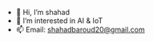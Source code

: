 - 👋 Hi, I’m shahad 
- 👀 I’m interested in AI & IoT 
- 📫 Email: shahadbaroud20@gmail.com

<!---
shahadIbrahim2/shahadIbrahim2 is a ✨ special ✨ repository because its `README.md` (this file) appears on your GitHub profile.
You can click the Preview link to take a look at your changes.
--->

